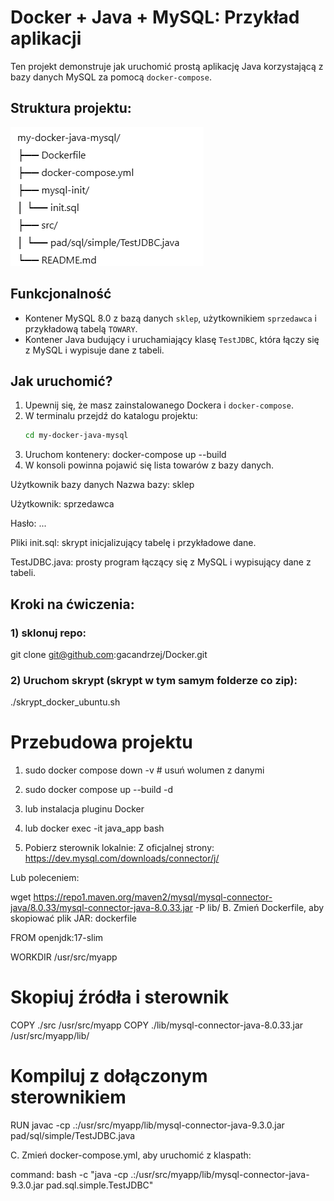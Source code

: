 # Docker + Java + MySQL: Przykład aplikacji

Ten projekt demonstruje jak uruchomić prostą aplikację Java korzystającą z bazy danych MySQL za pomocą `docker-compose`.

## Struktura projektu:
![img.png](img.png)

## Funkcjonalność

- Kontener MySQL 8.0 z bazą danych `sklep`, użytkownikiem `sprzedawca` i przykładową tabelą `TOWARY`.
- Kontener Java budujący i uruchamiający klasę `TestJDBC`, która łączy się z MySQL i wypisuje dane z tabeli.

## Jak uruchomić?

1. Upewnij się, że masz zainstalowanego Dockera i `docker-compose`.
2. W terminalu przejdź do katalogu projektu:
   ```bash
   cd my-docker-java-mysql
3. Uruchom kontenery: docker-compose up --build
4. W konsoli powinna pojawić się lista towarów z bazy danych.

Użytkownik bazy danych
Nazwa bazy: sklep

Użytkownik: sprzedawca

Hasło: ...

Pliki
init.sql: skrypt inicjalizujący tabelę i przykładowe dane.

TestJDBC.java: prosty program łączący się z MySQL i wypisujący dane z tabeli.

## Kroki na ćwiczenia:
### 1) sklonuj repo:
git clone git@github.com:gacandrzej/Docker.git
### 2) Uruchom skrypt (skrypt w tym samym folderze co zip):
./skrypt_docker_ubuntu.sh

# Przebudowa projektu
1) sudo docker compose down -v  # usuń wolumen z danymi
2) sudo docker compose up --build -d
3) lub instalacja pluginu Docker

4) lub docker exec -it java_app bash
5) Pobierz sterownik lokalnie:
   Z oficjalnej strony:
   https://dev.mysql.com/downloads/connector/j/

Lub poleceniem:

wget https://repo1.maven.org/maven2/mysql/mysql-connector-java/8.0.33/mysql-connector-java-8.0.33.jar -P lib/
B. Zmień Dockerfile, aby skopiować plik JAR:
dockerfile

FROM openjdk:17-slim

WORKDIR /usr/src/myapp

# Skopiuj źródła i sterownik
COPY ./src /usr/src/myapp
COPY ./lib/mysql-connector-java-8.0.33.jar /usr/src/myapp/lib/

# Kompiluj z dołączonym sterownikiem
RUN javac -cp .:/usr/src/myapp/lib/mysql-connector-java-9.3.0.jar pad/sql/simple/TestJDBC.java

C. Zmień docker-compose.yml, aby uruchomić z klaspath:

command: bash -c "java -cp .:/usr/src/myapp/lib/mysql-connector-java-9.3.0.jar pad.sql.simple.TestJDBC"